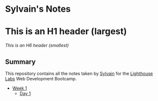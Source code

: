 # Sylvain's Notes 
# This is an H1 header (largest)
###### This is an H6 header (smallest)

## Summary

This repository contains all the notes taken by [Sylvain](https://github.com/SylvainJunca) for the [Lighthouse Labs](https://lighthouselabs.ca/) Web Development Bootcamp.

* [Week 1](/Week_1)
  * [Day 1](/Week_1/Day_1)
